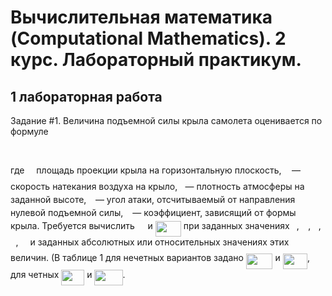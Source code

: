 # Вычислительная математика (Computational Mathematics). 2 курс. Лабораторный практикум.

## 1 лабораторная работа

Задание #1. Величина подъемной силы крыла самолета оценивается по формуле
 
<p align="center"><img src="/tex/a634d714b9662dc97b23afa3e1eef144.svg?invert_in_darkmode&sanitize=true" align=middle width=80.80663799999999pt height=17.399144399999997pt/></p>
где <img src="/tex/e257acd1ccbe7fcb654708f1a866bfe9.svg?invert_in_darkmode&sanitize=true" align=middle width=11.027402099999989pt height=22.465723500000017pt/> площадь проекции крыла на горизонтальную плоскость,  <img src="/tex/6c4adbc36120d62b98deef2a20d5d303.svg?invert_in_darkmode&sanitize=true" align=middle width=8.55786029999999pt height=14.15524440000002pt/> — скорость натекания воздуха на крыло, <img src="/tex/6dec54c48a0438a5fcde6053bdb9d712.svg?invert_in_darkmode&sanitize=true" align=middle width=8.49888434999999pt height=14.15524440000002pt/>— плотность атмосферы на заданной высоте, <img src="/tex/c745b9b57c145ec5577b82542b2df546.svg?invert_in_darkmode&sanitize=true" align=middle width=10.57650494999999pt height=14.15524440000002pt/>— угол атаки, отсчитываемый от направления нулевой подъемной силы, <img src="/tex/3e18a4a28fdee1744e5e3f79d13b9ff6.svg?invert_in_darkmode&sanitize=true" align=middle width=7.11380504999999pt height=14.15524440000002pt/> — коэффициент, зависящий от формы крыла. Требуется вычислить <img src="/tex/b8bc815b5e9d5177af01fd4d3d3c2f10.svg?invert_in_darkmode&sanitize=true" align=middle width=12.85392569999999pt height=22.465723500000017pt/> и <img src="/tex/5ee6873632f2eca053c25ec6830d9a88.svg?invert_in_darkmode&sanitize=true" align=middle width=41.12451584999999pt height=24.65753399999998pt/> при заданных значениях <img src="/tex/3e18a4a28fdee1744e5e3f79d13b9ff6.svg?invert_in_darkmode&sanitize=true" align=middle width=7.11380504999999pt height=14.15524440000002pt/>, <img src="/tex/c745b9b57c145ec5577b82542b2df546.svg?invert_in_darkmode&sanitize=true" align=middle width=10.57650494999999pt height=14.15524440000002pt/>, <img src="/tex/6dec54c48a0438a5fcde6053bdb9d712.svg?invert_in_darkmode&sanitize=true" align=middle width=8.49888434999999pt height=14.15524440000002pt/>, <img src="/tex/6c4adbc36120d62b98deef2a20d5d303.svg?invert_in_darkmode&sanitize=true" align=middle width=8.55786029999999pt height=14.15524440000002pt/>, <img src="/tex/e257acd1ccbe7fcb654708f1a866bfe9.svg?invert_in_darkmode&sanitize=true" align=middle width=11.027402099999989pt height=22.465723500000017pt/> и заданных абсолютных или относительных значениях этих величин. (В таблице 1 для нечетных вариантов задано <img src="/tex/22198b0dd12c1a2a8da02e27152a86b8.svg?invert_in_darkmode&sanitize=true" align=middle width=42.599036699999985pt height=24.65753399999998pt/> и <img src="/tex/e5fa5914bfb3ef1680cf9bd45e2cc0fb.svg?invert_in_darkmode&sanitize=true" align=middle width=39.297977399999986pt height=24.65753399999998pt/>, для четных <img src="/tex/db45419be67ca0400842093eeedcd3f6.svg?invert_in_darkmode&sanitize=true" align=middle width=36.82843559999999pt height=24.65753399999998pt/> и <img src="/tex/84b00edd5d4578f4ddbf57a806ff80dd.svg?invert_in_darkmode&sanitize=true" align=middle width=45.06857684999999pt height=24.65753399999998pt/>.


